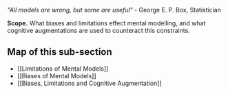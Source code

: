 
*"All models are wrong, but some are useful"* -  George E. P. Box, Statistician

**Scope.** What biases and limitations effect mental modelling, and what cognitive augmentations are used to counteract this constraints. 
## Map of this sub-section
- [[Limitations of Mental Models]]
- [[Biases of Mental Models]]
- [[Biases, Limitations and Cognitive Augmentation]]
